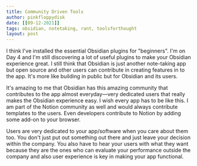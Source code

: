 ```yaml
---
title: Community Driven Tools
author: pinkfloppydisk
date: [[09-12-2021]]
tags: obsidian, notetaking, rant, toolsforthought
layout: post
---
```


I think I've installed the essential Obsidian plugins for "beginners". I'm on Day 4 and I'm still discovering a lot of useful plugins to make your Obsidian experience great. I still think that Obsidian is just another note-taking app but open source and other users can contribute in creating features in to the app. It's more like building in public but for Obsidian and its users. 

It's amazing to me that Obsidian has this amazing community that contributes to the app almost everyday—very dedicated users that really makes the Obsidian experience easy. I wish every app has to be like this. I am part of the Notion community as well and would always contribute templates to the users. Even developers contribute to Notion by adding some add-on to your browser. 

Users are very dedicated to your app/software when you care about them too. You don't just put out something out there and just leave your decision within the company. You also have to hear your users with what they want because they are the ones who can evaluate your performance outside the company and also user experience is key in making your app functional.